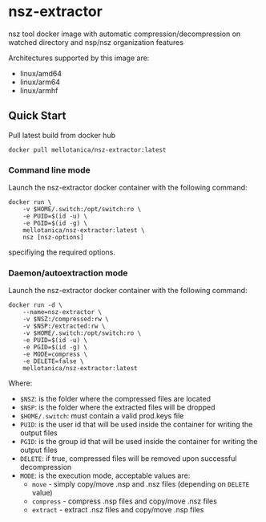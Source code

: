 # nsz-extractor
nsz tool docker image with automatic compression/decompression on watched directory and nsp/nsz organization features

Architectures supported by this image are:

* linux/amd64
* linux/arm64
* linux/armhf

## Quick Start

Pull latest build from docker hub

```
docker pull mellotanica/nsz-extractor:latest
````

### Command line mode

Launch the nsz-extractor docker container with the following command:

```
docker run \
    -v $HOME/.switch:/opt/switch:ro \
    -e PUID=$(id -u) \
    -e PGID=$(id -g) \
    mellotanica/nsz-extractor:latest \
    nsz [nsz-options]
```

specifiying the required options.

### Daemon/autoextraction mode

Launch the nsz-extractor docker container with the following command:

``` 
docker run -d \
    --name=nsz-extractor \
    -v $NSZ:/compressed:rw \
    -v $NSP:/extracted:rw \
    -v $HOME/.switch:/opt/switch:ro \
    -e PUID=$(id -u) \
    -e PGID=$(id -g) \
    -e MODE=compress \
    -e DELETE=false \
    mellotanica/nsz-extractor:latest
```

Where:

* `$NSZ`: is the folder where the compressed files are located
* `$NSP`: is the folder where the extracted files will be dropped
* `$HOME/.switch`: must contain a valid prod.keys file
* `PUID`: is the user id that will be used inside the container for writing the output files
* `PGID`: is the group id that will be used inside the container for writing the output files
* `DELETE`: if true, compressed files will be removed upon successful decompression
* `MODE`: is the execution mode, acceptable values are:
    * `move` - simply copy/move .nsp and .nsz files (depending on `DELETE` value)
    * `compress` - compress .nsp files and copy/move .nsz files
    * `extract` - extract .nsz files and copy/move .nsp files

